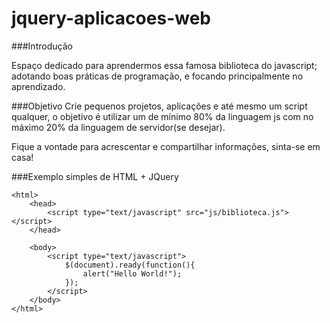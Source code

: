 jquery-aplicacoes-web
=====================

###Introdução

Espaço dedicado para aprendermos essa famosa biblioteca do javascript; adotando boas práticas de programação, e 
focando principalmente no aprendizado.


###Objetivo
Crie pequenos projetos, aplicações e até mesmo um script qualquer, o objetivo é utilizar um de mínimo 80% da linguagem js 
com no máximo 20% da linguagem de servidor(se desejar).

Fique a vontade para acrescentar e compartilhar informações, sinta-se em casa!

###Exemplo simples de HTML + JQuery

    <html>
        <head>
            <script type="text/javascript" src="js/biblioteca.js"></script>
        </head>
        
        <body>
            <script type="text/javascript">
                $(document).ready(function(){
                    alert("Hello World!");    	
                });
            </script>
        </body>
    </html>
  
  
